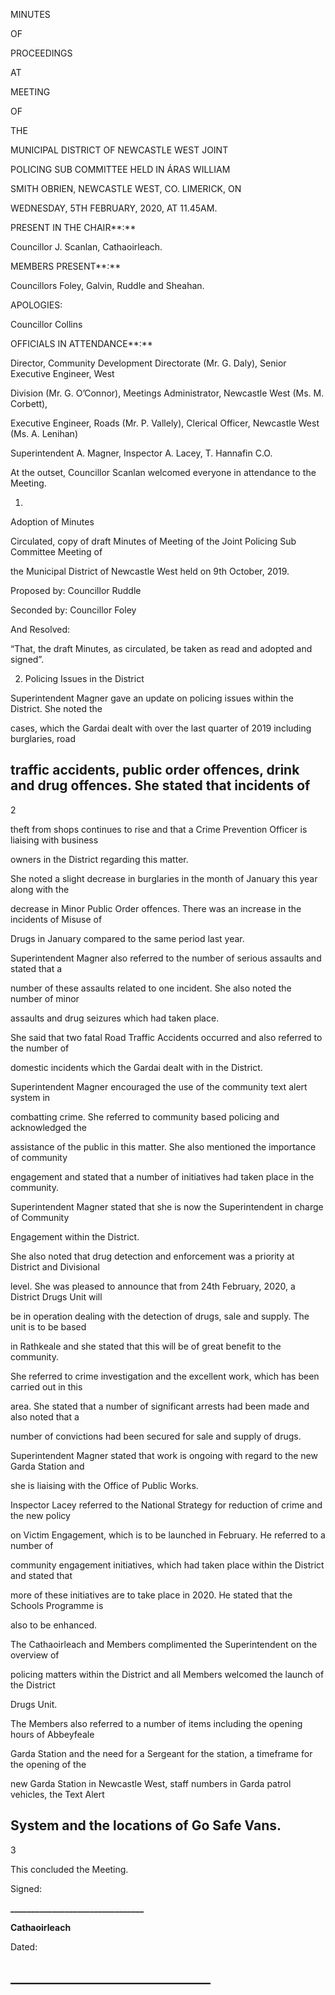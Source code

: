 MINUTES

OF

PROCEEDINGS

AT

MEETING

OF

THE

MUNICIPAL DISTRICT OF NEWCASTLE WEST JOINT

POLICING SUB COMMITTEE HELD IN ÁRAS WILLIAM

SMITH OBRIEN, NEWCASTLE WEST, CO. LIMERICK, ON

WEDNESDAY, 5TH FEBRUARY, 2020, AT 11.45AM.

PRESENT IN THE CHAIR**:**

Councillor J. Scanlan, Cathaoirleach.

MEMBERS PRESENT**:**

Councillors Foley, Galvin, Ruddle and Sheahan.

APOLOGIES:

Councillor Collins

OFFICIALS IN ATTENDANCE**:**

Director, Community Development Directorate (Mr. G. Daly), Senior Executive Engineer, West

Division (Mr. G. O’Connor), Meetings Administrator, Newcastle West (Ms. M. Corbett),

Executive Engineer, Roads (Mr. P. Vallely), Clerical Officer, Newcastle West (Ms. A. Lenihan)

Superintendent A. Magner, Inspector A. Lacey, T. Hannafin C.O.

At the outset, Councillor Scanlan welcomed everyone in attendance to the Meeting.

1.

Adoption of Minutes

Circulated, copy of draft Minutes of Meeting of the Joint Policing Sub Committee Meeting of

the Municipal District of Newcastle West held on 9th October, 2019.

Proposed by: Councillor Ruddle

Seconded by: Councillor Foley

And Resolved:

“That, the draft Minutes, as circulated, be taken as read and adopted and signed”.

2. Policing Issues in the District

Superintendent Magner gave an update on policing issues within the District. She noted the

cases, which the Gardai dealt with over the last quarter of 2019 including burglaries, road

traffic accidents, public order offences, drink and drug offences. She stated that incidents of
---
2

theft from shops continues to rise and that a Crime Prevention Officer is liaising with business

owners in the District regarding this matter.

She noted a slight decrease in burglaries in the month of January this year along with the

decrease in Minor Public Order offences. There was an increase in the incidents of Misuse of

Drugs in January compared to the same period last year.

Superintendent Magner also referred to the number of serious assaults and stated that a

number of these assaults related to one incident. She also noted the number of minor

assaults and drug seizures which had taken place.

She said that two fatal Road Traffic Accidents occurred and also referred to the number of

domestic incidents which the Gardai dealt with in the District.

Superintendent Magner encouraged the use of the community text alert system in

combatting crime. She referred to community based policing and acknowledged the

assistance of the public in this matter. She also mentioned the importance of community

engagement and stated that a number of initiatives had taken place in the community.

Superintendent Magner stated that she is now the Superintendent in charge of Community

Engagement within the District.

She also noted that drug detection and enforcement was a priority at District and Divisional

level. She was pleased to announce that from 24th February, 2020, a District Drugs Unit will

be in operation dealing with the detection of drugs, sale and supply. The unit is to be based

in Rathkeale and she stated that this will be of great benefit to the community.

She referred to crime investigation and the excellent work, which has been carried out in this

area. She stated that a number of significant arrests had been made and also noted that a

number of convictions had been secured for sale and supply of drugs.

Superintendent Magner stated that work is ongoing with regard to the new Garda Station and

she is liaising with the Office of Public Works.

Inspector Lacey referred to the National Strategy for reduction of crime and the new policy

on Victim Engagement, which is to be launched in February. He referred to a number of

community engagement initiatives, which had taken place within the District and stated that

more of these initiatives are to take place in 2020. He stated that the Schools Programme is

also to be enhanced.

The Cathaoirleach and Members complimented the Superintendent on the overview of

policing matters within the District and all Members welcomed the launch of the District

Drugs Unit.

The Members also referred to a number of items including the opening hours of Abbeyfeale

Garda Station and the need for a Sergeant for the station, a timeframe for the opening of the

new Garda Station in Newcastle West, staff numbers in Garda patrol vehicles, the Text Alert

System and the locations of Go Safe Vans.
---
3

This concluded the Meeting.

Signed:

**\_\_\_\_\_\_\_\_\_\_\_\_\_\_\_\_\_\_\_\_\_\_\_\_\_\_\_\_\_\_\_\_**

**Cathaoirleach**

Dated:

**\_\_\_\_\_\_\_\_\_\_\_\_\_\_\_\_\_\_\_\_\_\_\_\_\_\_\_\_\_\_\_\_**
---
